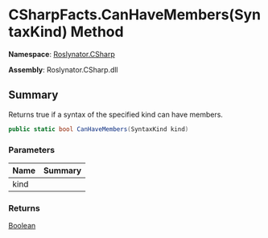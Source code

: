 # CSharpFacts\.CanHaveMembers\(SyntaxKind\) Method

**Namespace**: [Roslynator.CSharp](../../README.md)

**Assembly**: Roslynator\.CSharp\.dll

## Summary

Returns true if a syntax of the specified kind can have members\.

```csharp
public static bool CanHaveMembers(SyntaxKind kind)
```

### Parameters

| Name | Summary |
| ---- | ------- |
| kind | |

### Returns

[Boolean](https://docs.microsoft.com/en-us/dotnet/api/system.boolean)

